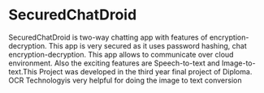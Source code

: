 # SecuredChatDroid
SecuredChatDroid is two-way chatting app with features of encryption-decryption. This app is very secured as it uses password hashing, chat encryption-decryption. This app allows to communicate over cloud environment. Also the exciting features are Speech-to-text and Image-to-text.This Project was developed in the third year final project of Diploma.
OCR Technologyis very helpful for doing the image to text conversion
